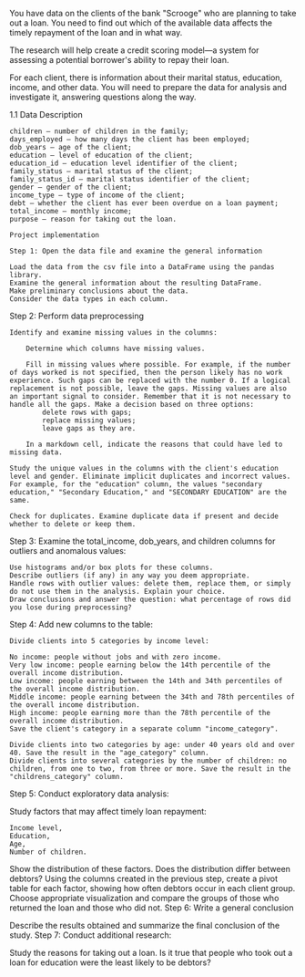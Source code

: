 You have data on the clients of the bank "Scrooge" who are planning to take out a loan. You need to find out which of the available data affects the timely repayment of the loan and in what way.

The research will help create a credit scoring model—a system for assessing a potential borrower's ability to repay their loan.

For each client, there is information about their marital status, education, income, and other data. You will need to prepare the data for analysis and investigate it, answering questions along the way.

1.1 Data Description

    children — number of children in the family;
    days_employed — how many days the client has been employed;
    dob_years — age of the client;
    education — level of education of the client;
    education_id — education level identifier of the client;
    family_status — marital status of the client;
    family_status_id — marital status identifier of the client;
    gender — gender of the client;
    income_type — type of income of the client;
    debt — whether the client has ever been overdue on a loan payment;
    total_income — monthly income;
    purpose — reason for taking out the loan.

    Project implementation

    Step 1: Open the data file and examine the general information

    Load the data from the csv file into a DataFrame using the pandas library.
    Examine the general information about the resulting DataFrame.
    Make preliminary conclusions about the data.
    Consider the data types in each column.

Step 2: Perform data preprocessing

    Identify and examine missing values in the columns:

        Determine which columns have missing values.

        Fill in missing values where possible. For example, if the number of days worked is not specified, then the person likely has no work experience. Such gaps can be replaced with the number 0. If a logical replacement is not possible, leave the gaps. Missing values are also an important signal to consider. Remember that it is not necessary to handle all the gaps. Make a decision based on three options:
            delete rows with gaps;
            replace missing values;
            leave gaps as they are.

        In a markdown cell, indicate the reasons that could have led to missing data.

    Study the unique values in the columns with the client's education level and gender. Eliminate implicit duplicates and incorrect values. For example, for the "education" column, the values "secondary education," "Secondary Education," and "SECONDARY EDUCATION" are the same.

    Check for duplicates. Examine duplicate data if present and decide whether to delete or keep them.

Step 3: Examine the total_income, dob_years, and children columns for outliers and anomalous values:

    Use histograms and/or box plots for these columns.
    Describe outliers (if any) in any way you deem appropriate.
    Handle rows with outlier values: delete them, replace them, or simply do not use them in the analysis. Explain your choice.
    Draw conclusions and answer the question: what percentage of rows did you lose during preprocessing?

Step 4: Add new columns to the table:

    Divide clients into 5 categories by income level:

    No income: people without jobs and with zero income.
    Very low income: people earning below the 14th percentile of the overall income distribution.
    Low income: people earning between the 14th and 34th percentiles of the overall income distribution.
    Middle income: people earning between the 34th and 78th percentiles of the overall income distribution.
    High income: people earning more than the 78th percentile of the overall income distribution.
    Save the client's category in a separate column "income_category".

    Divide clients into two categories by age: under 40 years old and over 40. Save the result in the "age_category" column.
    Divide clients into several categories by the number of children: no children, from one to two, from three or more. Save the result in the "childrens_category" column.

Step 5: Conduct exploratory data analysis:

Study factors that may affect timely loan repayment:

    Income level,
    Education,
    Age,
    Number of children.

Show the distribution of these factors. Does the distribution differ between debtors? Using the columns created in the previous step, create a pivot table for each factor, showing how often debtors occur in each client group. Choose appropriate visualization and compare the groups of those who returned the loan and those who did not.
Step 6: Write a general conclusion

Describe the results obtained and summarize the final conclusion of the study.
Step 7: Conduct additional research:

Study the reasons for taking out a loan. Is it true that people who took out a loan for education were the least likely to be debtors?
